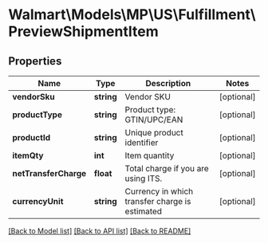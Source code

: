 # Walmart\Models\MP\US\Fulfillment\PreviewShipmentItem

## Properties

Name | Type | Description | Notes
------------ | ------------- | ------------- | -------------
**vendorSku** | **string** | Vendor SKU | [optional]
**productType** | **string** | Product type: GTIN/UPC/EAN | [optional]
**productId** | **string** | Unique product identifier | [optional]
**itemQty** | **int** | Item quantity | [optional]
**netTransferCharge** | **float** | Total charge if you are using ITS. | [optional]
**currencyUnit** | **string** | Currency in which transfer charge is estimated | [optional]


[[Back to Model list]](./) [[Back to API list]](../../../../../README.md#supported-apis) [[Back to README]](../../../../../README.md)
